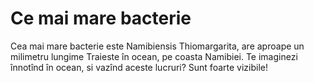 # Ce mai mare bacterie

Cea mai mare bacterie este Namibiensis Thiomargarita, are aproape un milimetru
lungime Traieste în ocean, pe coasta Namibiei. Te imaginezi înnotînd în ocean,
si vazînd aceste lucruri? Sunt foarte vizibile!
